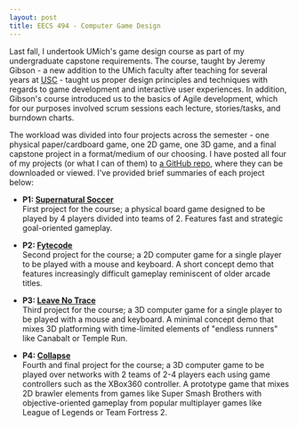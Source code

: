```yaml
---
layout: post
title: EECS 494 - Computer Game Design
---
```


Last fall, I undertook UMich's game design course as part of my undergraduate capstone requirements. The course, taught by Jeremy Gibson - a new addition to the UMich faculty after teaching for several years at [USC](http://usc.edu) - taught us proper design principles and techniques with regards to game development and interactive user experiences. In addition, Gibson's course introduced us to the basics of Agile development, which for our purposes involved scrum sessions each lecture, stories/tasks, and burndown charts.

The workload was divided into four projects across the semester - one physical paper/cardboard game, one 2D game, one 3D game, and a final capstone project in a format/medium of our choosing. I have posted all four of my projects (or what I can of them) to [a GitHub repo](https://github.com/mikegrzych/494Projects), where they can be downloaded or viewed. I've provided brief summaries of each project below:

*   <strong>P1: [Supernatural Soccer](https://github.com/mikegrzych/494Projects/tree/master/P1%20-%20Supernatural%20Soccer)</strong><br>
    First project for the course; a physical board game designed to be played by 4 players divided into teams of 2. Features fast and strategic goal-oriented gameplay.

*   <strong>P2: [Fytecode](https://github.com/mikegrzych/494Projects/tree/master/P2%20-%20Fytecode)</strong><br>
    Second project for the course; a 2D computer game for a single player to be played with a mouse and keyboard. A short concept demo that features increasingly difficult gameplay reminiscent of older arcade titles.

*   <strong>P3: [Leave No Trace](https://github.com/mikegrzych/494Projects/tree/master/P3%20-%20Leave%20No%20Trace)</strong><br>
    Third project for the course; a 3D computer game for a single player to be played with a mouse and keyboard. A minimal concept demo that mixes 3D platforming with time-limited elements of "endless runners" like Canabalt or Temple Run.

*   <strong>P4: [Collapse](https://github.com/mikegrzych/494Projects/tree/master/P4%20-%20Collapse)</strong><br>
    Fourth and final project for the course; a 3D computer game to be played over networks with 2 teams of 2-4 players each using game controllers such as the XBox360 controller. A prototype game that mixes 2D brawler elements from games like Super Smash Brothers with objective-oriented gameplay from popular multiplayer games like League of Legends or Team Fortress 2.
